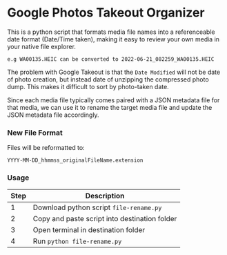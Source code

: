 # Google Photos Takeout Organizer

This is a python script that formats media file names into a referenceable date format (Date/Time taken), making it easy to review your own media in your native file explorer.

`e.g WA00135.HEIC can be converted to 2022-06-21_082259_WA00135.HEIC`

The problem with Google Takeout is that the `Date Modified` will not be date of photo creation, but instead date of unzipping the compressed photo dump. This makes it difficult to sort by photo-taken date.

Since each media file typically comes paired with a JSON metadata file for that media, we can use it to rename the target media file and update the JSON metadata file accordingly.


### New File Format

Files will be reformatted to:

`YYYY-MM-DD_hhmmss_originalFileName.extension`

### Usage

| Step | Description |
| ----------- | ----------- |
| 1 | Download python script `file-rename.py` |
| 2 | Copy and paste script into destination folder |
| 3 | Open terminal in destination folder |
| 4 | Run `python file-rename.py` |
